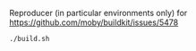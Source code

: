 Reproducer (in particular environments only) for https://github.com/moby/buildkit/issues/5478

```shell
./build.sh
```
